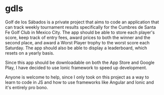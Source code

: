 # gdls
Golf de los Sábados is a private project that aims to code an application that can track weekly tournament results specifically for the Cumbres de Santa Fe Golf Club in Mexico City. The app should be able to store each player's score, keep track of entry fees, award prices to both the winner and the second place, and award a Worst Player trophy to the worst score each Saturday. The app should also be able to display a leaderboard, which resets on a yearly basis.

Since this app should be downloadable on both the App Store and Google Play, I have decided to use Ionic framework to speed up development. 

Anyone is welcome to help, since I only took on this project as a way to learn to code in JS and how to use frameworks like Angular and Ionic and it's entirely pro bono.
